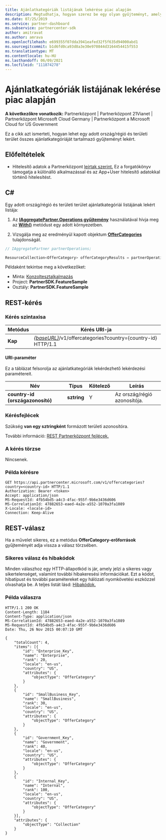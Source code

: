 ```yaml
---
title: Ajánlatkategóriák listájának lekérése piac alapján
description: Megtudhatja, hogyan szerez be egy olyan gyűjteményt, amely az összes ajánlatkategóriát tartalmazza egy adott országban/régióban és területi adatokat az összes Microsoft-felhőhöz.
ms.date: 07/25/2019
ms.service: partner-dashboard
ms.subservice: partnercenter-sdk
author: amitravat
ms.author: amrava
ms.openlocfilehash: e699355f07dda3941eafed32f5f635d94000abd1
ms.sourcegitcommit: b1d6fd0ca93d8a3e30e970844d3164454415f553
ms.translationtype: MT
ms.contentlocale: hu-HU
ms.lasthandoff: 06/09/2021
ms.locfileid: "111874278"
---
```

# <a name="get-a-list-of-offer-categories-by-market"></a>Ajánlatkategóriák listájának lekérése piac alapján

**A következőkre vonatkozik:** Partnerközpont | Partnerközpont 21Vianet | Partnerközpont Microsoft Cloud Germany | Partnerközpont a Microsoft Cloud for US Government

Ez a cikk azt ismerteti, hogyan lehet egy adott ország/régió és területi terület összes ajánlatkategóriáját tartalmazó gyűjteményt lekért.

## <a name="prerequisites"></a>Előfeltételek

- Hitelesítő adatok a Partnerközpont [leírtak szerint.](partner-center-authentication.md) Ez a forgatókönyv támogatja a különálló alkalmazással és az App+User hitelesítő adatokkal történő hitelesítést.

## <a name="c"></a>C\#

Egy adott ország/régió és területi terület ajánlatkategóriái listájának lekért listája:

1. Az [**IAggregatePartner.Operations gyűjtemény**](/dotnet/api/microsoft.store.partnercenter.iaggregatepartner) használatával hívja meg az [**With()**](/dotnet/api/microsoft.store.partnercenter.iaggregatepartner.with) metódust egy adott környezetben.

2. Vizsgálja meg az eredményül kapott objektum [**OfferCategories**](/dotnet/api/microsoft.store.partnercenter.ipartner.offercategories) tulajdonságát.

``` csharp
// IAggregatePartner partnerOperations;

ResourceCollection<OfferCategory> offerCategoryResults = partnerOperations.With(RequestContextFactory.Instance.Create()).OfferCategories.ByCountry("US").Get();
```

Példaként tekintse meg a következőket:

- Minta: [Konzoltesztalkalmazás](console-test-app.md)
- Project: **PartnerSDK.FeatureSample**
- Osztály: **PartnerSDK.FeatureSample**

## <a name="rest-request"></a>REST-kérés

### <a name="request-syntax"></a>Kérés szintaxisa

| Metódus  | Kérés URI-ja                                                                                  |
|---------|----------------------------------------------------------------------------------------------|
| **Kap** | [*{baseURL}*](partner-center-rest-urls.md)/v1/offercategories?country={country-id} HTTP/1.1 |

#### <a name="uri-parameter"></a>URI-paraméter

Ez a táblázat felsorolja az ajánlatkategóriák lekérdezhető lekérdezési paramétereit.

| Név           | Típus       | Kötelező | Leírás            |
|----------------|------------|----------|------------------------|
| **country-id (országazonosító)** | **sztring** | Y        | Az ország/régió azonosítója. |

### <a name="request-headers"></a>Kérésfejlécek

Szükség **van egy sztringként** formázott területi azonosítóra.

További információ: [REST Partnerközpont fejlécek.](headers.md)

### <a name="request-body"></a>A kérés törzse

Nincsenek.

### <a name="request-example"></a>Példa kérésre

```http
GET https://api.partnercenter.microsoft.com/v1/offercategories?country=<country-id> HTTP/1.1
Authorization: Bearer <token>
Accept: application/json
MS-RequestId: 4fb54bd5-a4c3-4fac-955f-9b6e3436d606
MS-CorrelationId: 47882653-eaed-4a2e-a552-1070a3fa1089
X-Locale: <locale-id>
Connection: Keep-Alive
```

## <a name="rest-response"></a>REST-válasz

Ha a művelet sikeres, ez a metódus **OfferCategory-erőforrások** gyűjteményét adja vissza a válasz törzsében.

### <a name="response-success-and-error-codes"></a>Sikeres válasz és hibakódok

Minden válaszhoz egy HTTP-állapotkód is jár, amely jelzi a sikeres vagy sikertelenséget, valamint további hibakeresési információkat. Ezt a kódot, hibatípust és további paramétereket egy hálózati nyomkövetési eszközzel olvashatja be. A teljes listát lásd: [Hibakódok.](error-codes.md)

### <a name="response-example"></a>Példa válaszra

```http
HTTP/1.1 200 OK
Content-Length: 1184
Content-Type: application/json
MS-CorrelationId: 47882653-eaed-4a2e-a552-1070a3fa1089
MS-RequestId: 4fb54bd5-a4c3-4fac-955f-9b6e3436d606
Date: Thu, 26 Nov 2015 00:07:10 GMT

{
    "totalCount": 4,
    "items": [{
        "id": "Enterprise_Key",
        "name": "Enterprise",
        "rank": 20,
        "locale": "en-us",
        "country": "US",
        "attributes": {
            "objectType": "OfferCategory"
        }
    },
    {
        "id": "SmallBusiness_Key",
        "name": "SmallBusiness",
        "rank": 30,
        "locale": "en-us",
        "country": "US",
        "attributes": {
            "objectType": "OfferCategory"
        }
    },
    {
        "id": "Government_Key",
        "name": "Government",
        "rank": 40,
        "locale": "en-us",
        "country": "US",
        "attributes": {
            "objectType": "OfferCategory"
        }
    },
    {
        "id": "Internal_Key",
        "name": "Internal",
        "rank": 100,
        "locale": "en-us",
        "country": "US",
        "attributes": {
            "objectType": "OfferCategory"
        }
    }],
    "attributes": {
        "objectType": "Collection"
    }
}
```
